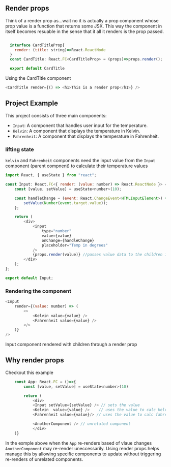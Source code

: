 ## Render props

Think of a render prop as...wait no it is actually a prop component
whose prop value is a function that returns some JSX. This way the component in itself
becomes resuable in the sense that it all it renders is the prop passed.

```javascript

  interface CardTitleProp{
    render: (title: string)=>React.ReactNode
  }
  const CardTitle: React.FC<CardTitleProp> = (props)=>props.render();

  export default CardTitle
```

Using the CardTitle component

```javascript
<CardTitle render={() => <h1>This is a render prop</h1>} />
```

## Project Example

This project consists of three main components:

- `Input`: A component that handles user input for the temperature.
- `Kelvin`: A component that displays the temperature in Kelvin.
- `Fahrenheit`: A component that displays the temperature in Fahrenheit.

### lifting state

`kelvin` and `Fahrenheit` components need the input value from the `Input` component (parent compnent) to calculate their temperature values

```javascript
import React, { useState } from "react";

const Input: React.FC<{ render: (value: number) => React.ReactNode }> = (props) => {
    const [value, setValue] = useState<number>(10);

    const handleChange = (event: React.ChangeEvent<HTMLInputElement>) => {
        setValue(Number(event.target.value));
    };

    return (
        <div>
            <input
                type="number"
                value={value}
                onChange={handleChange}
                placeholder="Temp in degrees"
            />
            {props.render(value)} //passes value data to the children in the JSX prop
        </div>
    );
};

export default Input;
```

### Rendering the component

```javascript
<Input
    render={(value: number) => (
        <>
            <Kelvin value={value} />
            <Fahrenheit value={value} />
        </>
    )}
/>

```

Input component rendered with children through a render prop

## Why render props

Checkout this example

```javascript
    const App: React.FC = ()=>{
        const [value, setValue] = useState<number>(10)

        return (
            <div>
            <Input setValue={setValue} /> // sets the value
            <Kelvin  value={value} />    // uses the value to calc kelvin value
            <Fahrenheit value={value}/> // uses the value to calc fahrenheit value

            <AnotherComponent /> // unretaled component
            </div>
    )}
```

In the exmple above when the `App` re-renders based of vlaue changes `AnotherComponent` may re-render uneccessarily. Using render props helps manage this by allowing specific components to update without triggering re-renders of unrelated components.
